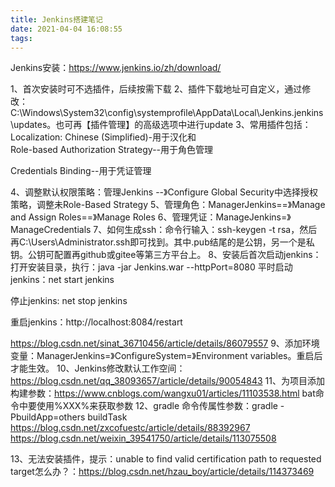 ```yaml
---
title: Jenkins搭建笔记
date: 2021-04-04 16:08:55
tags:
---
```


Jenkins安装：https://www.jenkins.io/zh/download/

1、首次安装时可不选插件，后续按需下载
2、插件下载地址可自定义，通过修改：C:\Windows\System32\config\systemprofile\AppData\Local\Jenkins\.jenkins\updates。也可再【插件管理】的高级选项中进行update
3、常用插件包括：Localization: Chinese (Simplified)-用于汉化和	
Role-based Authorization Strategy--用于角色管理

Credentials Binding--用于凭证管理

4、调整默认权限策略：管理Jenkins
--》Configure Global Security中选择授权策略，调整未Role-Based Strategy
5、管理角色：ManagerJenkins==》Manage and Assign Roles==》Manage Roles
6、管理凭证：ManageJenkins=》ManageCredentials
7、如何生成ssh：命令行输入：ssh-keygen -t rsa，然后再C:\Users\Administrator\.ssh即可找到。其中.pub结尾的是公钥，另一个是私钥。公钥可配置再github或gitee等第三方平台上。
8、安装后首次启动jenkins：打开安装目录，执行：java -jar Jenkins.war --httpPort=8080
平时启动jenkins：net start jenkins

停止jenkins: net stop jenkins

重启jenkins：http://localhost:8084/restart

https://blog.csdn.net/sinat_36710456/article/details/86079557
9、添加环境变量：ManagerJenkins=》ConfigureSystem=》Environment variables。重启后才能生效。
10、Jenkins修改默认工作空间：https://blog.csdn.net/qq_38093657/article/details/90054843
11、为项目添加构建参数：https://www.cnblogs.com/wangxu01/articles/11103538.html
bat命令中要使用%XXX%来获取参数
12、gradle 命令传属性参数：gradle -PbuildApp=others buildTask
https://blog.csdn.net/zxcofuestc/article/details/88392967
https://blog.csdn.net/weixin_39541750/article/details/113075508

13、无法安装插件，提示：unable to find valid certification path to requested target怎么办？：https://blog.csdn.net/hzau_boy/article/details/114373469